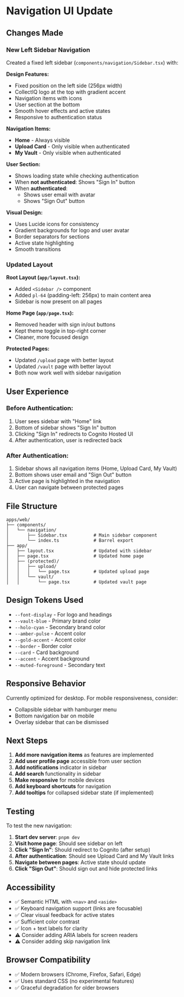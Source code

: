 # Navigation UI Update

## Changes Made

### New Left Sidebar Navigation

Created a fixed left sidebar (`components/navigation/Sidebar.tsx`) with:

**Design Features:**

- Fixed position on the left side (256px width)
- CollectIQ logo at the top with gradient accent
- Navigation items with icons
- User section at the bottom
- Smooth hover effects and active states
- Responsive to authentication status

**Navigation Items:**

- **Home** - Always visible
- **Upload Card** - Only visible when authenticated
- **My Vault** - Only visible when authenticated

**User Section:**

- Shows loading state while checking authentication
- When **not authenticated**: Shows "Sign In" button
- When **authenticated**:
  - Shows user email with avatar
  - Shows "Sign Out" button

**Visual Design:**

- Uses Lucide icons for consistency
- Gradient backgrounds for logo and user avatar
- Border separators for sections
- Active state highlighting
- Smooth transitions

### Updated Layout

**Root Layout (`app/layout.tsx`):**

- Added `<Sidebar />` component
- Added `pl-64` (padding-left: 256px) to main content area
- Sidebar is now present on all pages

**Home Page (`app/page.tsx`):**

- Removed header with sign in/out buttons
- Kept theme toggle in top-right corner
- Cleaner, more focused design

**Protected Pages:**

- Updated `/upload` page with better layout
- Updated `/vault` page with better layout
- Both now work well with sidebar navigation

## User Experience

### Before Authentication:

1. User sees sidebar with "Home" link
2. Bottom of sidebar shows "Sign In" button
3. Clicking "Sign In" redirects to Cognito Hosted UI
4. After authentication, user is redirected back

### After Authentication:

1. Sidebar shows all navigation items (Home, Upload Card, My Vault)
2. Bottom shows user email and "Sign Out" button
3. Active page is highlighted in the navigation
4. User can navigate between protected pages

## File Structure

```
apps/web/
├── components/
│   └── navigation/
│       ├── Sidebar.tsx          # Main sidebar component
│       └── index.ts             # Barrel export
├── app/
│   ├── layout.tsx               # Updated with sidebar
│   ├── page.tsx                 # Updated home page
│   ├── (protected)/
│   │   ├── upload/
│   │   │   └── page.tsx         # Updated upload page
│   │   └── vault/
│   │       └── page.tsx         # Updated vault page
```

## Design Tokens Used

- `--font-display` - For logo and headings
- `--vault-blue` - Primary brand color
- `--holo-cyan` - Secondary brand color
- `--amber-pulse` - Accent color
- `--gold-accent` - Accent color
- `--border` - Border color
- `--card` - Card background
- `--accent` - Accent background
- `--muted-foreground` - Secondary text

## Responsive Behavior

Currently optimized for desktop. For mobile responsiveness, consider:

- Collapsible sidebar with hamburger menu
- Bottom navigation bar on mobile
- Overlay sidebar that can be dismissed

## Next Steps

1. **Add more navigation items** as features are implemented
2. **Add user profile page** accessible from user section
3. **Add notifications** indicator in sidebar
4. **Add search** functionality in sidebar
5. **Make responsive** for mobile devices
6. **Add keyboard shortcuts** for navigation
7. **Add tooltips** for collapsed sidebar state (if implemented)

## Testing

To test the new navigation:

1. **Start dev server**: `pnpm dev`
2. **Visit home page**: Should see sidebar on left
3. **Click "Sign In"**: Should redirect to Cognito (after setup)
4. **After authentication**: Should see Upload Card and My Vault links
5. **Navigate between pages**: Active state should update
6. **Click "Sign Out"**: Should sign out and hide protected links

## Accessibility

- ✅ Semantic HTML with `<nav>` and `<aside>`
- ✅ Keyboard navigation support (links are focusable)
- ✅ Clear visual feedback for active states
- ✅ Sufficient color contrast
- ✅ Icon + text labels for clarity
- ⚠️ Consider adding ARIA labels for screen readers
- ⚠️ Consider adding skip navigation link

## Browser Compatibility

- ✅ Modern browsers (Chrome, Firefox, Safari, Edge)
- ✅ Uses standard CSS (no experimental features)
- ✅ Graceful degradation for older browsers

